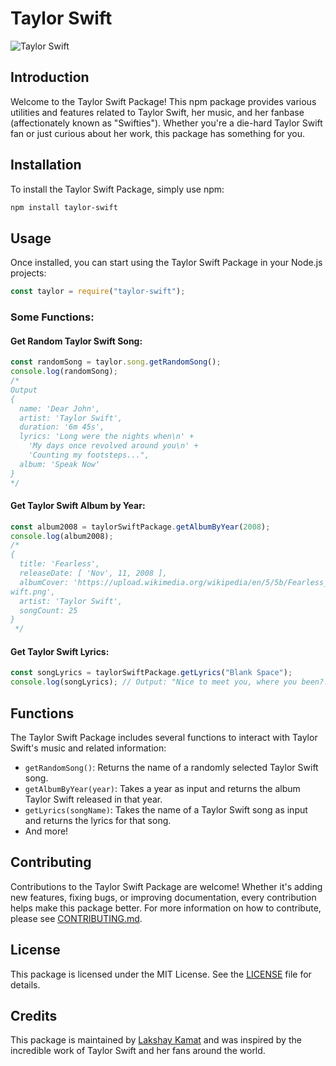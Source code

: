 # Taylor Swift

![Taylor Swift](https://i.pinimg.com/736x/29/da/be/29dabe61caa8e730005d62899bdd25f8.jpg)

## Introduction

Welcome to the Taylor Swift Package! This npm package provides various utilities and features related to Taylor Swift, her music, and her fanbase (affectionately known as "Swifties"). Whether you're a die-hard Taylor Swift fan or just curious about her work, this package has something for you.

## Installation

To install the Taylor Swift Package, simply use npm:

```bash
npm install taylor-swift
```

## Usage

Once installed, you can start using the Taylor Swift Package in your Node.js projects:

```javascript
const taylor = require("taylor-swift");
```

### Some Functions:

#### Get Random Taylor Swift Song:

```javascript
const randomSong = taylor.song.getRandomSong();
console.log(randomSong);
/*
Output
{
  name: 'Dear John',
  artist: 'Taylor Swift',
  duration: '6m 45s',
  lyrics: 'Long were the nights when\n' +
    'My days once revolved around you\n' +
    'Counting my footsteps...",
  album: 'Speak Now'
}
*/
```

#### Get Taylor Swift Album by Year:

```javascript
const album2008 = taylorSwiftPackage.getAlbumByYear(2008);
console.log(album2008);
/*
{
  title: 'Fearless',
  releaseDate: [ 'Nov', 11, 2008 ],
  albumCover: 'https://upload.wikimedia.org/wikipedia/en/5/5b/Fearless_%28Taylor%27s_Version%29_%282021_album_cover%29_by_Taylor_S
wift.png',
  artist: 'Taylor Swift',
  songCount: 25
}
 */
```

#### Get Taylor Swift Lyrics:

```javascript
const songLyrics = taylorSwiftPackage.getLyrics("Blank Space");
console.log(songLyrics); // Output: "Nice to meet you, where you been?..."
```

## Functions

The Taylor Swift Package includes several functions to interact with Taylor Swift's music and related information:

- `getRandomSong()`: Returns the name of a randomly selected Taylor Swift song.
- `getAlbumByYear(year)`: Takes a year as input and returns the album Taylor Swift released in that year.
- `getLyrics(songName)`: Takes the name of a Taylor Swift song as input and returns the lyrics for that song.
- And more!

<!-- For detailed usage instructions and additional functions, refer to the [API Documentation](#api-documentation) below. -->

<!-- ## API Documentation

For detailed documentation on all available functions and their usage, please refer to the [API Documentation](API.md). -->

## Contributing

Contributions to the Taylor Swift Package are welcome! Whether it's adding new features, fixing bugs, or improving documentation, every contribution helps make this package better. For more information on how to contribute, please see [CONTRIBUTING.md](CONTRIBUTING.md).

## License

This package is licensed under the MIT License. See the [LICENSE](LICENSE) file for details.

## Credits

This package is maintained by [Lakshay Kamat](https://github.com/lakshaykamat/) and was inspired by the incredible work of Taylor Swift and her fans around the world.
